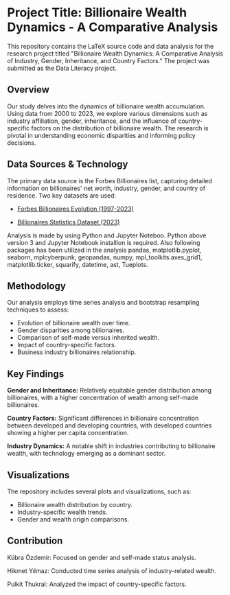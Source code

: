 # Project Title: Billionaire Wealth Dynamics - A Comparative Analysis

This repository contains the LaTeX source code and data analysis for the research project titled "Billionaire Wealth Dynamics: A Comparative Analysis of Industry, Gender, Inheritance, and Country Factors." The project was submitted as the Data Literacy project.

## Overview

Our study delves into the dynamics of billionaire wealth accumulation. Using data from 2000 to 2023, we explore various dimensions such as industry affiliation, gender, inheritance, and the influence of country-specific factors on the distribution of billionaire wealth. The research is pivotal in understanding economic disparities and informing policy decisions.

## Data Sources & Technology

The primary data source is the Forbes Billionaires list, capturing detailed information on billionaires' net worth, industry, gender, and country of residence. Two key datasets are used:

- [Forbes Billionaires Evolution (1997-2023)](https://www.kaggle.com/datasets/guillemservera/forbes-billionaires-1997-2023)

- [Billionaires Statistics Dataset (2023)](https://www.kaggle.com/datasets/nelgiriyewithana/billionaires-statistics-dataset/data)

Analysis is made by using Python and Jupyter Noteboo. Python above version 3 and Jupyter Notebook installion is required. Also following packages has been utilized in the analysis pandas, matplotlib.pyplot, seaborn, mplcyberpunk, geopandas, numpy, mpl_toolkits.axes_grid1, matplotlib.ticker, squarify, datetime, ast, Tueplots.

## Methodology

Our analysis employs time series analysis and bootstrap resampling techniques to assess:

- Evolution of billionaire wealth over time.
- Gender disparities among billionaires.
- Comparison of self-made versus inherited wealth.
- Impact of country-specific factors.
- Business industry billionaires relationship.

## Key Findings

**Gender and Inheritance:** Relatively equitable gender distribution among billionaires, with a higher concentration of wealth among self-made billionaires.

**Country Factors:** Significant differences in billionaire concentration between developed and developing countries, with developed countries showing a higher per capita concentration.

**Industry Dynamics:** A notable shift in industries contributing to billionaire wealth, with technology emerging as a dominant sector.

## Visualizations

The repository includes several plots and visualizations, such as:

- Billionaire wealth distribution by country.
- Industry-specific wealth trends.
- Gender and wealth origin comparisons.

## Contribution

Kübra Özdemir: Focused on gender and self-made status analysis.

Hikmet Yılmaz: Conducted time series analysis of industry-related wealth.

Pulkit Thukral: Analyzed the impact of country-specific factors.

